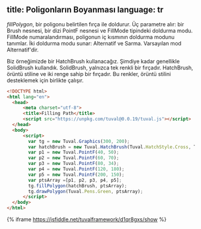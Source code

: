 title: Poligonların Boyanması
language: tr
---
*fillPolygon*, bir poligonu belirtilen fırça ile doldurur. Üç parametre alır: bir Brush nesnesi, bir dizi PointF nesnesi ve FillMode tipindeki doldurma modu. FillMode numaralandırması, poligonun iç kısmının doldurma modunu tanımlar. İki doldurma modu sunar: Alternatif ve Sarma. Varsayılan mod Alternatif'dir.

Biz örneğimizde bir HatchBrush kullanacağız. Şimdiye kadar genellikle SolidBrush kullandık. SolidBrush, yalnızca tek renkli bir fırçadır. HatchBrush, örüntü stiline ve iki renge sahip bir fırçadır. Bu renkler, örüntü stilini desteklemek için birlikte çalışır.
```html
<!DOCTYPE html>
<html lang="en">
  <head>
      <meta charset="utf-8">
      <title>Filling Path</title>
      <script src="https://unpkg.com/tuval@0.0.19/tuval.js"></script>
  </head>
  <body>
      <script>
        var tg = new Tuval.Graphics(300, 200);
        var hatchBrush = new Tuval.HatchBrush(Tuval.HatchStyle.Cross, Tuval.Color.Green, Tuval.Color.White);
        var p1 = new Tuval.PointF(40, 50);
        var p2 = new Tuval.PointF(60, 70);
        var p3 = new Tuval.PointF(80, 34);
        var p4 = new Tuval.PointF(120, 180);
        var p5 = new Tuval.PointF(200, 150);
        var ptsArray =[p1, p2, p3, p4, p5];
        tg.fillPolygon(hatchBrush, ptsArray);
        tg.drawPolygon(Tuval.Pens.Green, ptsArray);
      </script>
  </body>
</html>
```
{% iframe https://jsfiddle.net/tuvalframework/d1qr8gxs/show %}